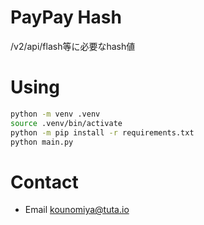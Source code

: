 # PayPay Hash
/v2/api/flash等に必要なhash値

# Using
```bash
python -m venv .venv
source .venv/bin/activate
python -m pip install -r requirements.txt
python main.py
```

# Contact
- Email [kounomiya@tuta.io](mailto:kounomiya@tuta.io)
